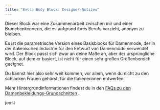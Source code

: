 ```yaml
---
title: "Bella Body Block: Designer-Notizen"
---
```


Dieser Block war eine Zusammenarbeit zwischen mir und einer Branchenkennerin, die es aufgrund ihres Berufs vorzieht, anonym zu bleiben.

Es ist die parametrische Version eines Basisblocks für Damenmode, der in der italienischen Industrie für den Entwurf von Damenmode verwendet wird. Der Block passt sich zwar an deine Maße an, aber der ursprüngliche Block, auf dem er basiert, ist nicht für einen sehr großen Größenbereich geeignet.

Du kannst hier also sehr weit kommen, vor allem, wenn du nicht zu den schlanken Frauen gehörst, für die Italienerinnen entwerfen.

Mehr Hintergrundinformationen findest du in den [FAQs zu den Damenbekleidungs-Grundschnitten ](/docs/about/faq/womenswear-blocks).

joost

